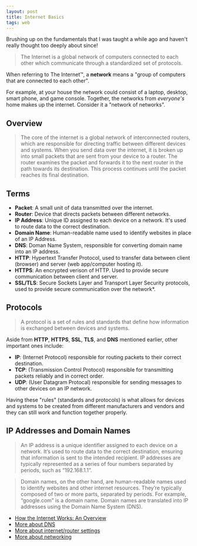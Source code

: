 ```yaml
---
layout: post
title: Internet Basics
tags: web
---
```


Brushing up on the fundamentals that I was taught a while ago and haven't really thought too deeply about since!

> The Internet is a global network of computers connected to each other which communicate through a standardized set of protocols.

When referring to The Internet™️, a **network** means a "group of computers that are connected to each other".

For example, at your house the network could consist of a laptop, desktop, smart phone, and game console.
Together, the networks from *everyone's* home makes up the internet. Consider it a "network of networks".


## Overview

> The core of the internet is a global network of interconnected routers, which are responsible for directing traffic between different devices and systems. When you send data over the internet, it is broken up into small packets that are sent from your device to a router. The router examines the packet and forwards it to the next router in the path towards its destination. This process continues until the packet reaches its final destination.

## Terms

- **Packet**: A small unit of data transmitted over the internet.
- **Router**: Device that directs packets between different networks.
- **IP Address**: Unique ID assigned to each device on a network. It's used to route data to the correct destination.
- **Domain Name**: Human-readable name used to identify websites in place of an IP Address.
- **DNS**: Doman Name System, responsible for converting domain name into an IP address.
- **HTTP**: Hypertext Transfer Protocol, used to transfer data between client (browser) and server (web app/computer hosting it).
- **HTTPS**: An encrypted verison of HTTP. Used to provide secure communication between client and server.
- **SSL/TLS**: Secure Sockets Layer and Transport Layer Security protocols, used to provide secure communication over the network\*.

## Protocols

>  A protocol is a set of rules and standards that define how information is exchanged between devices and systems.

Aside from **HTTP**, **HTTPS**, **SSL**, **TLS**, and **DNS** mentioned earlier, other important ones include:
- **IP**: (Internet Protocol) responsible for routing packets to their correct destination.
- **TCP**: (Transmission Control Protocol) responsible for transmitting packets reliably and in correct order.
- **UDP**: (User Datagram Protocal) responsible for sending messages to other devices on an IP network.

Having these "rules" (standards and protocols) is what allows for devices and systems to be created from different manufacturers and vendors and they can still work and function together properly.


## IP Addresses and Domain Names

> An IP address is a unique identifier assigned to each device on a network. It’s used to route data to the correct destination, ensuring that information is sent to the intended recipient. IP addresses are typically represented as a series of four numbers separated by periods, such as “192.168.1.1”.

> Domain names, on the other hand, are human-readable names used to identify websites and other internet resources. They’re typically composed of two or more parts, separated by periods. For example, “google.com” is a domain name. Domain names are translated into IP addresses using the Domain Name System (DNS).

- [How the Internet Works: An Overview](https://cs.fyi/guide/how-does-internet-work#how-the-internet-works-an-overview)
- [More about DNS](https://www.youtube.com/watch?v=Rck3BALhI5c)
- [More about internet/router settings](https://www.youtube.com/watch?v=UtFyFF7oBzM)
- [More about networking](https://cs.fyi/guide/networking-101)
